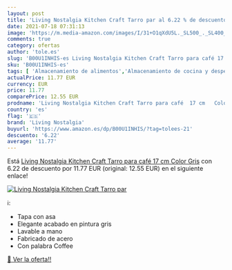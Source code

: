 ```yaml
---
layout: post
title: 'Living Nostalgia Kitchen Craft Tarro par al 6.22 % de descuento'
date: 2021-07-18 07:31:13
image: 'https://m.media-amazon.com/images/I/31+O1qXdU5L._SL500_._SL400_.jpg'
comments: true
category: ofertas
author: 'tole.es'
slug: 'B00U1INHIS-es Living Nostalgia Kitchen Craft Tarro para café 17 cm Color...'
sku: 'B00U1INHIS-es'
tags: [ 'Almacenamiento de alimentos','Almacenamiento de cocina y despensa','Botes para alimentos','Hogar y cocina','café','living nostalgia', ]
actualPrice: 11.77 EUR
currency: EUR
price: 11.77
comparePrice: 12.55 EUR
prodname: 'Living Nostalgia Kitchen Craft Tarro para café  17 cm   Color Gris'
country: 'es'
flag: '🇪🇸'
brand: 'Living Nostalgia'
buyurl: 'https://www.amazon.es/dp/B00U1INHIS/?tag=tolees-21'
descuento: '6.22'
average: '11.77'
---
```


Está [Living Nostalgia Kitchen Craft Tarro para café  17 cm   Color Gris](https://www.amazon.es/dp/B00U1INHIS/?tag=tolees-21) con 6.22 de descuento por 11.77 EUR (original: 12.55 EUR) en el siguiente enlace!

[![Living Nostalgia Kitchen Craft Tarro par](https://m.media-amazon.com/images/I/31+O1qXdU5L._SL500_._SL400_.jpg)](https://www.amazon.es/dp/B00U1INHIS/?tag=tolees-21)

ℹ️:

- Tapa con asa
- Elegante acabado en pintura gris
- Lavable a mano
- Fabricado de acero
- Con palabra Coffee

[🛒 Ver la oferta!!](https://www.amazon.es/dp/B00U1INHIS/?tag=tolees-21)
